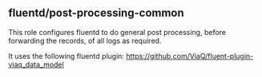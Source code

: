 ## fluentd/post-processing-common

This role configures fluentd to do general post processing,
before forwarding the records, of all logs as required.

It uses the following fluentd plugin:
https://github.com/ViaQ/fluent-plugin-viaq_data_model
